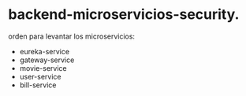 # backend-microservicios-security.

orden para levantar los microservicios:
- eureka-service
- gateway-service
- movie-service
- user-service
- bill-service
